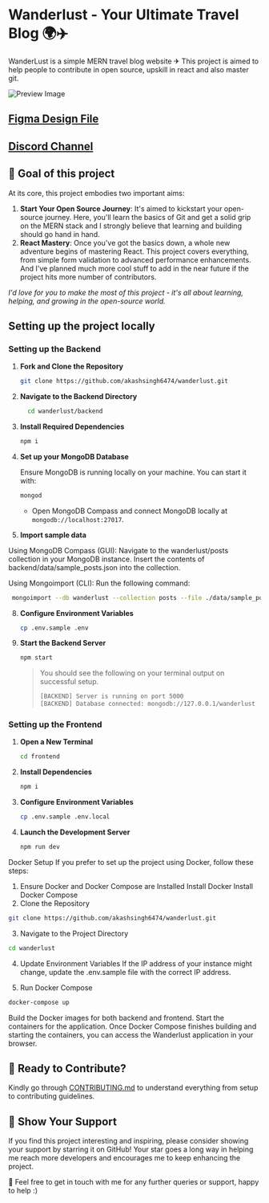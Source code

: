 # Wanderlust - Your Ultimate Travel Blog 🌍✈️

WanderLust is a simple MERN travel blog website ✈ This project is aimed to help people to contribute in open source, upskill in react and also master git.

![Preview Image](https://github.com/krishnaacharyaa/wanderlust/assets/116620586/17ba9da6-225f-481d-87c0-5d5a010a9538)

## [Figma Design File](https://www.figma.com/file/zqNcWGGKBo5Q2TwwVgR6G5/WanderLust--A-Travel-Blog-App?type=design&node-id=0%3A1&mode=design&t=c4oCG8N1Fjf7pxTt-1)
## [Discord Channel](https://discord.gg/FEKasAdCrG)

## 🎯 Goal of this project

At its core, this project embodies two important aims:

1. **Start Your Open Source Journey**: It's aimed to kickstart your open-source journey. Here, you'll learn the basics of Git and get a solid grip on the MERN stack and I strongly believe that learning and building should go hand in hand.
2. **React Mastery**: Once you've got the basics down, a whole new adventure begins of mastering React. This project covers everything, from simple form validation to advanced performance enhancements. And I've planned much more cool stuff to add in the near future if the project hits more number of contributors.

_I'd love for you to make the most of this project - it's all about learning, helping, and growing in the open-source world._

## Setting up the project locally

### Setting up the Backend

1. **Fork and Clone the Repository**

   ```bash
   git clone https://github.com/akashsingh6474/wanderlust.git
   ```

2. **Navigate to the Backend Directory**

   ```bash
     cd wanderlust/backend
   ```

3. **Install Required Dependencies**

   ```bash
   npm i
   ```

4. **Set up your MongoDB Database**

   Ensure MongoDB is running locally on your machine. You can start it with:
   ```bash
   mongod
   ```
   - Open MongoDB Compass and connect MongoDB locally at `mongodb://localhost:27017`.

6. **Import sample data**

Using MongoDB Compass (GUI):
Navigate to the wanderlust/posts collection in your MongoDB instance.
Insert the contents of backend/data/sample_posts.json into the collection.

Using Mongoimport (CLI):
Run the following command:
```bash
 mongoimport --db wanderlust --collection posts --file ./data/sample_posts.json --jsonArray

```


8. **Configure Environment Variables**

   ```bash
   cp .env.sample .env
   ```

9. **Start the Backend Server**

   ```bash
   npm start
   ```

   > You should see the following on your terminal output on successful setup.
   >
   > ```bash
   > [BACKEND] Server is running on port 5000
   > [BACKEND] Database connected: mongodb://127.0.0.1/wanderlust
   > ```

### Setting up the Frontend

1. **Open a New Terminal**

   ```bash
   cd frontend
   ```

2. **Install Dependencies**

   ```bash
   npm i
   ```

3. **Configure Environment Variables**

   ```bash
   cp .env.sample .env.local
   ```

4. **Launch the Development Server**

   ```bash
   npm run dev
   ```

Docker Setup
If you prefer to set up the project using Docker, follow these steps:

1. Ensure Docker and Docker Compose are Installed
Install Docker
Install Docker Compose
2. Clone the Repository
```bash
git clone https://github.com/akashsingh6474/wanderlust.git
```
3. Navigate to the Project Directory
```bash
cd wanderlust
```
4. Update Environment Variables
If the IP address of your instance might change, update the .env.sample file with the correct IP address.

5. Run Docker Compose
```bash
docker-compose up
```

Build the Docker images for both backend and frontend.
Start the containers for the application.
Once Docker Compose finishes building and starting the containers, you can access the Wanderlust application in your browser.

## 🌟 Ready to Contribute?

Kindly go through [CONTRIBUTING.md](https://github.com/krishnaacharyaa/wanderlust/blob/main/.github/CONTRIBUTING.md) to understand everything from setup to contributing guidelines.

## 💖 Show Your Support

If you find this project interesting and inspiring, please consider showing your support by starring it on GitHub! Your star goes a long way in helping me reach more developers and encourages me to keep enhancing the project.

🚀 Feel free to get in touch with me for any further queries or support, happy to help :)
